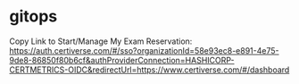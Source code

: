 # gitops

Copy Link to Start/Manage My Exam Reservation:
https://auth.certiverse.com/#/sso?organizationId=58e93ec8-e891-4e75-9de8-86850f80b6cf&authProviderConnection=HASHICORP-CERTMETRICS-OIDC&redirectUrl=https://www.certiverse.com/#/dashboard
